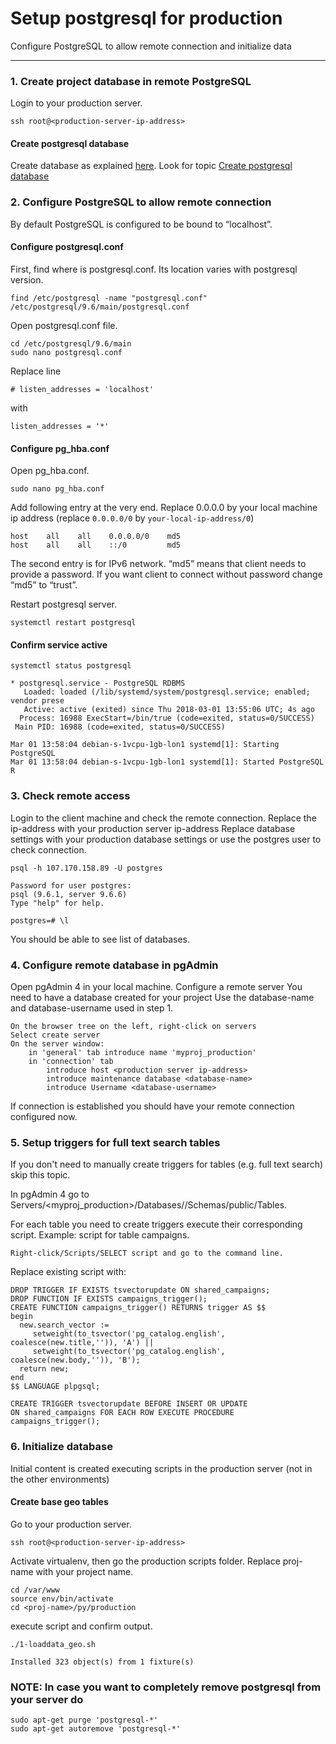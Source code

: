 # Setup postgresql for production

Configure PostgreSQL to allow remote connection and initialize data

----------

### 1. Create project database in remote PostgreSQL
Login to your production server.
```
ssh root@<production-server-ip-address>
``` 

#### Create postgresql database
Create database as explained [here](./django_postgresql.md). Look for topic [Create postgresql database](./django_postgresql.md)


### 2. Configure PostgreSQL  to allow remote connection
By default PostgreSQL is configured to be bound to “localhost”.

#### Configure postgresql.conf
First, find where is postgresql.conf. Its location varies with postgresql version.
```
find /etc/postgresql -name "postgresql.conf"
/etc/postgresql/9.6/main/postgresql.conf
``` 
Open postgresql.conf file.
```
cd /etc/postgresql/9.6/main
sudo nano postgresql.conf
``` 
Replace line
```
# listen_addresses = 'localhost'
``` 
with
```
listen_addresses = '*'
``` 

#### Configure pg_hba.conf
Open pg_hba.conf.
```
sudo nano pg_hba.conf
``` 
Add following entry at the very end.
Replace 0.0.0.0 by your local machine ip address (replace `0.0.0.0/0` by `your-local-ip-address/0`)
```
host	all    all    0.0.0.0/0    md5
host    all    all    ::/0         md5
``` 
The second entry is for IPv6 network.
“md5” means that client needs to provide a password. If you want client to connect without password change “md5” to “trust”.


Restart postgresql server.
```
systemctl restart postgresql
``` 

#### Confirm service active
```
systemctl status postgresql

* postgresql.service - PostgreSQL RDBMS
   Loaded: loaded (/lib/systemd/system/postgresql.service; enabled; vendor prese
   Active: active (exited) since Thu 2018-03-01 13:55:06 UTC; 4s ago
  Process: 16988 ExecStart=/bin/true (code=exited, status=0/SUCCESS)
 Main PID: 16988 (code=exited, status=0/SUCCESS)

Mar 01 13:58:04 debian-s-1vcpu-1gb-lon1 systemd[1]: Starting PostgreSQL 
Mar 01 13:58:04 debian-s-1vcpu-1gb-lon1 systemd[1]: Started PostgreSQL R
``` 


### 3. Check remote access
Login to the client machine and check the remote connection.
Replace the ip-address with your production server ip-address
Replace database settings with your production database settings
or use the postgres user to check connection.
```
psql -h 107.170.158.89 -U postgres

Password for user postgres:
psql (9.6.1, server 9.6.6)
Type "help" for help.

postgres=# \l
``` 
You should be able to see list of databases.


### 4. Configure remote database in pgAdmin
Open pgAdmin 4 in your local machine. Configure a remote server
You need to have a database created for your project
Use the database-name and database-username used in step 1.
```
On the browser tree on the left, right-click on servers
Select create server
On the server window:
	in 'general' tab introduce name 'myproj_production'
	in 'connection' tab
		introduce host <production server ip-address>
		introduce maintenance database <database-name>
		introduce Username <database-username>
``` 
If connection is established you should have your remote connection configured now.


### 5. Setup triggers for full text search tables
If you don't need to manually create triggers for tables (e.g. full text search) skip this topic.

In pgAdmin 4 go to Servers/<myproj_production>/Databases/<database-name>/Schemas/public/Tables.

For each table you need to create triggers execute their corresponding script. Example: script for table campaigns.
```
Right-click/Scripts/SELECT script and go to the command line. 
```
Replace existing script with:
```
DROP TRIGGER IF EXISTS tsvectorupdate ON shared_campaigns;
DROP FUNCTION IF EXISTS campaigns_trigger();
CREATE FUNCTION campaigns_trigger() RETURNS trigger AS $$
begin
  new.search_vector :=
     setweight(to_tsvector('pg_catalog.english', coalesce(new.title,'')), 'A') ||
     setweight(to_tsvector('pg_catalog.english', coalesce(new.body,'')), 'B');
  return new;
end
$$ LANGUAGE plpgsql;

CREATE TRIGGER tsvectorupdate BEFORE INSERT OR UPDATE
ON shared_campaigns FOR EACH ROW EXECUTE PROCEDURE campaigns_trigger();
``` 


### 6. Initialize database
Initial content is created executing scripts in the production server (not in the other environments)

#### Create base geo tables
Go to your production server.
```
ssh root@<production-server-ip-address>
``` 
Activate virtualenv, then go the production scripts folder.
Replace proj-name with your project name.
```
cd /var/www
source env/bin/activate
cd <proj-name>/py/production
```
execute script and confirm output.
```
./1-loaddata_geo.sh

Installed 323 object(s) from 1 fixture(s)
```


### NOTE: In case you want to completely remove postgresql from your server do
```
sudo apt-get purge 'postgresql-*'
sudo apt-get autoremove 'postgresql-*'
```

